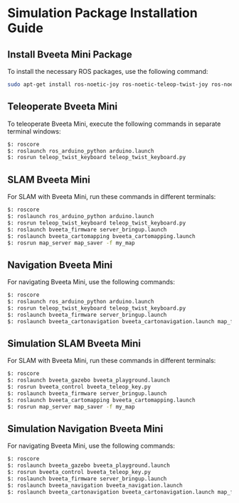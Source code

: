 
# Simulation Package Installation Guide

## Install Bveeta Mini Package

To install the necessary ROS packages, use the following command:

```bash
sudo apt-get install ros-noetic-joy ros-noetic-teleop-twist-joy ros-noetic-teleop-twist-keyboard ros-noetic-amcl ros-noetic-map-server ros-noetic-move-base ros-noetic-urdf ros-noetic-xacro ros-noetic-rqt-image-view ros-noetic-gmapping ros-noetic-navigation ros-noetic-joint-state-publisher ros-noetic-robot-state-publisher ros-noetic-slam-gmapping ros-noetic-dwa-local-planner ros-noetic-joint-state-publisher-gui
```

## Teleoperate Bveeta Mini

To teleoperate Bveeta Mini, execute the following commands in separate terminal windows:

```bash
$: roscore
$: roslaunch ros_arduino_python arduino.launch
$: rosrun teleop_twist_keyboard teleop_twist_keyboard.py
```

## SLAM Bveeta Mini

For SLAM with Bveeta Mini, run these commands in different terminals:

```bash
$: roscore
$: roslaunch ros_arduino_python arduino.launch
$: rosrun teleop_twist_keyboard teleop_twist_keyboard.py
$: roslaunch bveeta_firmware server_bringup.launch
$: roslaunch bveeta_cartomapping bveeta_cartomapping.launch
$: rosrun map_server map_saver -f my_map
```

## Navigation Bveeta Mini

For navigating Bveeta Mini, use the following commands:

```bash
$: roscore
$: roslaunch ros_arduino_python arduino.launch
$: rosrun teleop_twist_keyboard teleop_twist_keyboard.py
$: roslaunch bveeta_firmware server_bringup.launch
$: roslaunch bveeta_cartonavigation bveeta_cartonavigation.launch map_file:=my_map
```

## Simulation SLAM Bveeta Mini

For SLAM with Bveeta Mini, run these commands in different terminals:

```bash
$: roscore
$: roslaunch bveeta_gazebo bveeta_playground.launch
$: rosrun bveeta_control bveeta_teleop_key.py
$: roslaunch bveeta_firmware server_bringup.launch
$: roslaunch bveeta_cartomapping bveeta_cartomapping.launch
$: rosrun map_server map_saver -f my_map
```

## Simulation Navigation Bveeta Mini

For navigating Bveeta Mini, use the following commands:

```bash
$: roscore
$: roslaunch bveeta_gazebo bveeta_playground.launch
$: rosrun bveeta_control bveeta_teleop_key.py
$: roslaunch bveeta_firmware server_bringup.launch
$: roslaunch bveeta_navigation bveeta_navigation.launch
$: roslaunch bveeta_cartonavigation bveeta_cartonavigation.launch map_file:=my_map
```
